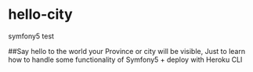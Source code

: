 # hello-city
symfony5 test

##Say hello to the world your Province or city will be visible, Just to learn how to handle some functionality of Symfony5 + deploy with Heroku CLI
